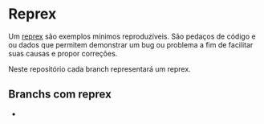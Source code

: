 # Reprex

Um [reprex](https://en.wikipedia.org/wiki/Minimal_reproducible_example) são exemplos mínimos reproduzíveis.
São pedaços de código e ou dados que permitem demonstrar um bug ou problema a fim de facilitar suas causas e propor correções.

Neste repositório cada branch representará um reprex.

## Branchs com reprex

- []()
